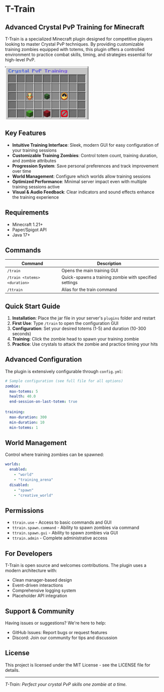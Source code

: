 # T-Train


## Advanced Crystal PvP Training for Minecraft

T-Train is a specialized Minecraft plugin designed for competitive players looking to master Crystal PvP techniques. By providing customizable training zombies equipped with totems, this plugin offers a controlled environment to practice combat skills, timing, and strategies essential for high-level PvP.

![GUI Preview](assets/gui.png)

## Key Features

- **Intuitive Training Interface**: Sleek, modern GUI for easy configuration of your training sessions
- **Customizable Training Zombies**: Control totem count, training duration, and zombie attributes
- **Progression System**: Save personal preferences and track improvement over time
- **World Management**: Configure which worlds allow training sessions
- **Optimized Performance**: Minimal server impact even with multiple training sessions active
- **Visual & Audio Feedback**: Clear indicators and sound effects enhance the training experience

## Requirements

- Minecraft 1.21+
- Paper/Spigot API
- Java 17+

## Commands

| Command | Description |
|---------|-------------|
| `/train` | Opens the main training GUI |
| `/train <totems> <duration>` | Quick-spawns a training zombie with specified settings |
| `/ttrain` | Alias for the train command |

## Quick Start Guide

1. **Installation**: Place the jar file in your server's `plugins` folder and restart
2. **First Use**: Type `/train` to open the configuration GUI
3. **Configuration**: Set your desired totems (1-5) and duration (10-300 seconds)
4. **Training**: Click the zombie head to spawn your training zombie
5. **Practice**: Use crystals to attack the zombie and practice timing your hits

## Advanced Configuration

The plugin is extensively configurable through `config.yml`:

```yaml
# Sample configuration (see full file for all options)
zombie:
  max-totems: 5
  health: 40.0
  end-session-on-last-totem: true

training:
  max-duration: 300
  min-duration: 10
  min-totems: 1
```

## World Management

Control where training zombies can be spawned:

```yaml
worlds:
  enabled:
    - "world"
    - "training_arena"
  disabled:
    - "spawn"
    - "creative_world"
```

## Permissions

- `ttrain.use` - Access to basic commands and GUI
- `ttrain.spawn.command` - Ability to spawn zombies via command
- `ttrain.spawn.gui` - Ability to spawn zombies via GUI
- `ttrain.admin` - Complete administrative access

## For Developers

T-Train is open source and welcomes contributions. The plugin uses a modern architecture with:

- Clean manager-based design
- Event-driven interactions
- Comprehensive logging system
- Placeholder API integration

## Support & Community

Having issues or suggestions? We're here to help:

- GitHub Issues: Report bugs or request features
- Discord: Join our community for tips and discussion

## License

This project is licensed under the MIT License - see the LICENSE file for details.

---

*T-Train: Perfect your crystal PvP skills one zombie at a time.*
